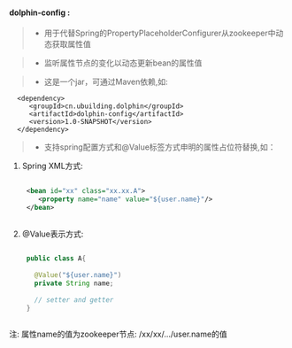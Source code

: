 #### dolphin-config :

  > * 用于代替Spring的PropertyPlaceholderConfigurer从zookeeper中动态获取属性值 

  > * 监听属性节点的变化以动态更新bean的属性值
  
  > * 这是一个jar，可通过Maven依赖,如:
  
      <dependency>
         <groupId>cn.ubuilding.dolphin</groupId>
         <artifactId>dolphin-config</artifactId>
         <version>1.0-SNAPSHOT</version>
      </dependency>
      
  > * 支持spring配置方式和@Value标签方式申明的属性占位符替换,如：
      
  1. Spring XML方式:
      
     ```xml
      
      <bean id="xx" class="xx.xx.A">
         <property name="name" value="${user.name}"/>
      </bean>
      
     ```
      
  2. @Value表示方式:
      
     ```java
      
      public class A{
      
        @Value("${user.name}")
        private String name;
        
        // setter and getter
      }
      
     ```
  注: 属性name的值为zookeeper节点: /xx/xx/.../user.name的值

      